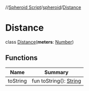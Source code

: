 //[Spheroid Script](../../index.md)/[spheroid](../index.md)/[Distance](index.md)



# Distance  
 class [Distance](index.md)(**meters**: [Number](../-number/index.md))   


## Functions  
  
|  Name|  Summary| 
|---|---|
| toString| fun toString(): [String](../../spheroid/-string/index.md)  <br>

